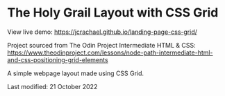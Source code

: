 # The Holy Grail Layout with CSS Grid
View live demo: https://jcrachael.github.io/landing-page-css-grid/

Project sourced from The Odin Project Intermediate HTML & CSS: https://www.theodinproject.com/lessons/node-path-intermediate-html-and-css-positioning-grid-elements

A simple webpage layout made using CSS Grid.


Last modified: 21 October 2022